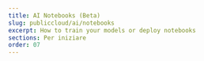 ```yaml
---
title: AI Notebooks (Beta)
slug: publiccloud/ai/notebooks
excerpt: How to train your models or deploy notebooks
sections: Per iniziare
order: 07
---
```

